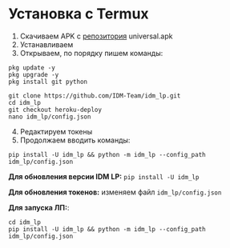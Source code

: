 # Установка с Termux

1. Скачиваем APK с [репозитория](https://github.com/termux/termux-app/releases) universal.apk
2. Устанавливаем
3. Открываем, по порядку пишем команды:
```
pkg update -y
pkg upgrade -y
pkg install git python

git clone https://github.com/IDM-Team/idm_lp.git
cd idm_lp
git checkout heroku-deploy
nano idm_lp/config.json
```
4. Редактируем токены
5. Продолжаем вводить команды:
```
pip install -U idm_lp && python -m idm_lp --config_path idm_lp/config.json
```

**Для обновления версии IDM LP:** `pip install -U idm_lp`

**Для обновления токенов:** изменяем файл `idm_lp/config.json`

**Для запуска ЛП:**:
```
cd idm_lp
pip install -U idm_lp && python -m idm_lp --config_path idm_lp/config.json
```
